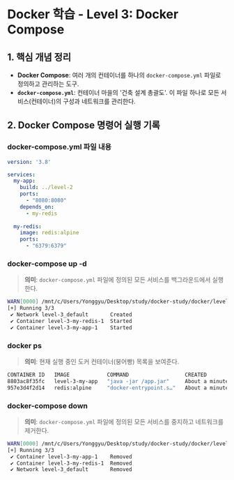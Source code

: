 # Docker 학습 - Level 3: Docker Compose

## 1. 핵심 개념 정리
- **Docker Compose**: 여러 개의 컨테이너를 하나의 `docker-compose.yml` 파일로 정의하고 관리하는 도구.
- **`docker-compose.yml`**: 컨테이너 마을의 '건축 설계 총괄도'. 이 파일 하나로 모든 서비스(컨테이너)의 구성과 네트워크를 관리한다.

## 2. Docker Compose 명령어 실행 기록

### docker-compose.yml 파일 내용
```yaml
version: '3.8'

services:
  my-app:
    build: ../level-2
    ports:
      - "8080:8080"
    depends_on:
      - my-redis
  
  my-redis:
    image: redis:alpine
    ports:
      - "6379:6379"
```

### docker-compose up -d
> **의미**: `docker-compose.yml` 파일에 정의된 모든 서비스를 백그라운드에서 실행한다.
```bash
WARN[0000] /mnt/c/Users/Yonggyu/Desktop/study/docker-study/docker/level-3/docker-compose.yml: the attribute `version` is obsolete, it will be ignored, please remove it to avoid potential confusion 
[+] Running 3/3
 ✔ Network level-3_default       Created                                                                                                                                                                                         0.0s 
 ✔ Container level-3-my-redis-1  Started                                                                                                                                                                                         0.2s 
 ✔ Container level-3-my-app-1    Started                  
```

### docker ps
> **의미**: 현재 실행 중인 도커 컨테이너(붕어빵) 목록을 보여준다.
```bash
CONTAINER ID   IMAGE            COMMAND                  CREATED              STATUS              PORTS                                         NAMES
8803ac8f35fc   level-3-my-app   "java -jar /app.jar"     About a minute ago   Up About a minute   0.0.0.0:8080->8080/tcp, [::]:8080->8080/tcp   level-3-my-app-1
957e3d4f2d14   redis:alpine     "docker-entrypoint.s…"   About a minute ago   Up About a minute   0.0.0.0:6379->6379/tcp, [::]:6379->6379/tcp   level-3-my-redis-1
```

### docker-compose down
> **의미**: `docker-compose.yml` 파일에 정의된 모든 서비스를 중지하고 네트워크를 제거한다.
```bash
WARN[0000] /mnt/c/Users/Yonggyu/Desktop/study/docker-study/docker/level-3/docker-compose.yml: the attribute `version` is obsolete, it will be ignored, please remove it to avoid potential confusion 
[+] Running 3/3
 ✔ Container level-3-my-app-1    Removed                                                                                                                                                                                         0.3s 
 ✔ Container level-3-my-redis-1  Removed                                                                                                                                                                                         0.4s 
 ✔ Network level-3_default       Removed            
```